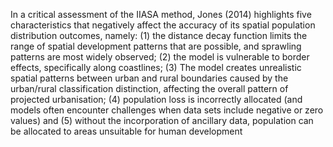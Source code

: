In a critical assessment of the IIASA method, Jones (2014) highlights five characteristics that
negatively affect the accuracy of its spatial population distribution outcomes, namely: (1) the
distance decay function limits the range of spatial development patterns that are possible, and
sprawling patterns are most widely observed; (2) the model is vulnerable to border effects,
specifically along coastlines; (3) The model creates unrealistic spatial patterns between urban
and rural boundaries caused by the urban/rural classification distinction, affecting the overall
pattern of projected urbanisation; (4) population loss is incorrectly allocated (and models often
encounter challenges when data sets include negative or zero values) and (5) without the
incorporation of ancillary data, population can be allocated to areas unsuitable for human
development

[](https://pta-gis-2-web1.csir.co.za/portal/sharing/rest/content/items/c08a5f6a396e4ccb9e77f6a5b722fd11/data)
